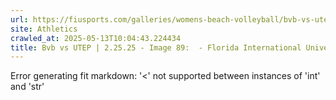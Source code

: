 ```yaml
---
url: https://fiusports.com/galleries/womens-beach-volleyball/bvb-vs-utep-2-25-25/image-89/356/62769
site: Athletics
crawled_at: 2025-05-13T10:04:43.224434
title: Bvb vs UTEP | 2.25.25 - Image 89:  - Florida International University
---
```


Error generating fit markdown: '<' not supported between instances of 'int' and 'str'